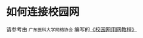 # 如何连接校园网

请参考由 `广东医科大学网络协会` 编写的[《校园网用网教程》](https://mp.weixin.qq.com/mp/homepage?__biz=MzIyMzU5MzkxNw==&hid=2&sn=fcf205ac79eee3b839ee47d18e62895a&scene=18#wechat_redirect)
